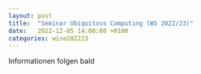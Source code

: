 ```yaml
---
layout: post
title:  "Seminar Ubiquitous Computing (WS 2022/23)"
date:   2022-12-05 14:00:00 +0100
categories: wise202223
---
```


Informationen folgen bald
